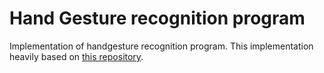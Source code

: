 # Hand Gesture recognition program

Implementation of handgesture recognition program.
This implementation heavily based on [this repository](https://github.com/Kazuhito00/hand-gesture-recognition-using-mediapipe).